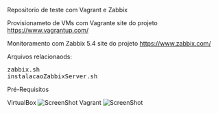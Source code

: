 Repositorio de teste com Vagrant e Zabbix

Provisionameto de VMs com Vagrante  site do projeto https://www.vagrantup.com/

Monitoramento com Zabbix 5.4 site do projeto https://www.zabbix.com/

Arquivos relacionaods:
<pre>
zabbix.sh
instalacaoZabbixServer.sh
</pre>

Pré-Requisitos

VirtualBox ![ScreenShot](https://github.com/marciods2003/vagrant-Zabbix.git/tree/main/img/virtualbox.png)
Vagrant ![ScreenShot](https://github.com/marciods2003/vagrant-Zabbix.git/tree/main/img/vagrant.png)